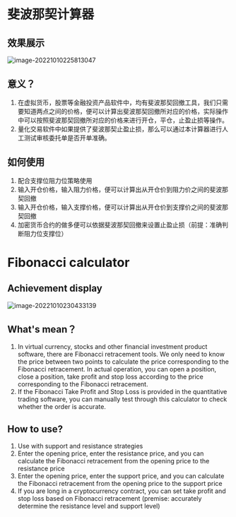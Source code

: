 # 斐波那契计算器

## 效果展示

![image-20221010225813047](https://cdn.jsdelivr.net/gh/chiguayeshao/pic-bed/image-20221010225813047.png)

## 意义？

1. 在虚拟货币，股票等金融投资产品软件中，均有斐波那契回撤工具，我们只需要知道两点之间的价格，便可以计算出斐波那契回撤所对应的价格，实际操作中可以按照斐波那契回撤所对应的价格来进行开仓，平仓，止盈止损等操作。
2. 量化交易软件中如果提供了斐波那契止盈止损，那么可以通过本计算器进行人工测试审核委托单是否开单准确。

## 如何使用

1. 配合支撑位阻力位策略使用
2. 输入开仓价格，输入阻力价格，便可以计算出从开仓价到阻力价之间的斐波那契回撤
3. 输入开仓价格，输入支撑价格，便可以计算出从开仓价到支撑价之间的斐波那契回撤
4. 加密货币合约的做多便可以依据斐波那契回撤来设置止盈止损（前提：准确判断阻力位支撑位）



# Fibonacci calculator

## Achievement display

![image-20221010230433139](https://cdn.jsdelivr.net/gh/chiguayeshao/pic-bed/image-20221010230433139.png)

## What's mean？

1. In virtual currency, stocks and other financial investment product software, there are Fibonacci retracement tools. We only need to know the price between two points to calculate the price corresponding to the Fibonacci retracement. In actual operation, you can open a position, close a position, take profit and stop loss according to the price corresponding to the Fibonacci retracement.
2. If the Fibonacci Take Profit and Stop Loss is provided in the quantitative trading software, you can manually test through this calculator to check whether the order is accurate.



## How to use?

1. Use with support and resistance strategies
2. Enter the opening price, enter the resistance price, and you can calculate the Fibonacci retracement from the opening price to the resistance price 
3. Enter the opening price, enter the support price, and you can calculate the Fibonacci retracement from the opening price to the support price
4. If you are long in a cryptocurrency contract, you can set take profit and stop loss based on Fibonacci retracement (premise: accurately determine the resistance level and support level)